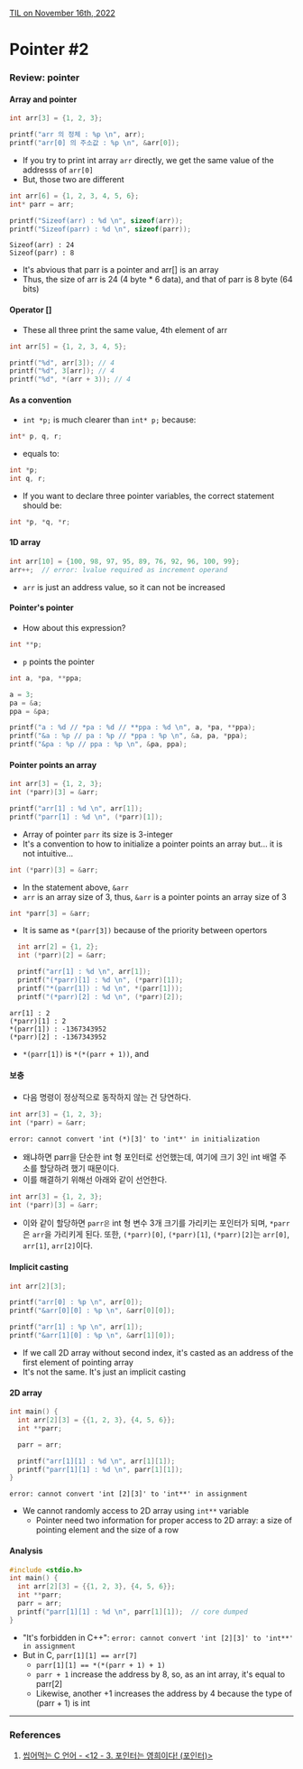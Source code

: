 [TIL on November 16th, 2022](../../../TIL/2022/11/11-26-2022.md)
# **Pointer #2**

### Review: pointer
#### Array and pointer
```cpp
int arr[3] = {1, 2, 3};

printf("arr 의 정체 : %p \n", arr);
printf("arr[0] 의 주소값 : %p \n", &arr[0]);
```

- If you try to print int array `arr` directly, we get the same value of the addresss of `arr[0]`
- But, those two are different

```cpp
int arr[6] = {1, 2, 3, 4, 5, 6};
int* parr = arr;

printf("Sizeof(arr) : %d \n", sizeof(arr));
printf("Sizeof(parr) : %d \n", sizeof(parr));
```
```shell
Sizeof(arr) : 24 
Sizeof(parr) : 8 
```
- It's abvious that parr is a pointer and arr[] is an array
- Thus, the size of arr is 24 (4 byte * 6 data), and that of parr is 8 byte (64 bits)

#### Operator []
- These all three print the same value, 4th element of arr
```cpp
int arr[5] = {1, 2, 3, 4, 5};

printf("%d", arr[3]); // 4
printf("%d", 3[arr]); // 4
printf("%d", *(arr + 3)); // 4
```

#### As a convention
- `int *p;` is much clearer than `int* p;` because:
```cpp
int* p, q, r;
```
- equals to:
```cpp
int *p;
int q, r;
```
- If you want to declare three pointer variables, the correct statement should be:
```cpp
int *p, *q, *r;
```

#### 1D array
```cpp
int arr[10] = {100, 98, 97, 95, 89, 76, 92, 96, 100, 99};
arr++;  // error: lvalue required as increment operand
```
- `arr` is just an address value, so it can not be increased

#### Pointer's pointer
- How about this expression?
```cpp
int **p;
```
- `p` points the pointer

```cpp
int a, *pa, **ppa;

a = 3;
pa = &a;
ppa = &pa;

printf("a : %d // *pa : %d // **ppa : %d \n", a, *pa, **ppa);
printf("&a : %p // pa : %p // *ppa : %p \n", &a, pa, *ppa);
printf("&pa : %p // ppa : %p \n", &pa, ppa);
```

#### Pointer points an array
```cpp
int arr[3] = {1, 2, 3};
int (*parr)[3] = &arr;

printf("arr[1] : %d \n", arr[1]);
printf("parr[1] : %d \n", (*parr)[1]);
```
- Array of pointer `parr` its size is 3-integer
- It's a convention to how to initialize a pointer points an array but... it is not intuitive...

```cpp
int (*parr)[3] = &arr;
```
- In the statement above, `&arr` 
- `arr` is an array size of 3, thus, `&arr` is a pointer points an array size of 3

```cpp
int *parr[3] = &arr;
```
- It is same as `*(parr[3])` because of the priority between opertors

```cpp
  int arr[2] = {1, 2};
  int (*parr)[2] = &arr;

  printf("arr[1] : %d \n", arr[1]);
  printf("(*parr)[1] : %d \n", (*parr)[1]);
  printf("*(parr[1]) : %d \n", *(parr[1]));
  printf("(*parr)[2] : %d \n", (*parr)[2]);
```
```shell
arr[1] : 2 
(*parr)[1] : 2
*(parr[1]) : -1367343952
(*parr)[2] : -1367343952
```
- `*(parr[1])` is `*(*(parr + 1))`, and 

#### 보충
- 다음 명령이 정상적으로 동작하지 않는 건 당연하다.
```cpp
int arr[3] = {1, 2, 3};
int (*parr) = &arr;
```
```shell
error: cannot convert 'int (*)[3]' to 'int*' in initialization
```
- 왜냐하면 parr을 단순한 int 형 포인터로 선언했는데, 여기에 크기 3인 int 배열 주소를 할당하려 했기 때문이다.
- 이를 해결하기 위해선 아래와 같이 선언한다.

```cpp
int arr[3] = {1, 2, 3};
int (*parr)[3] = &arr;
```

- 이와 같이 할당하면 `parr은` int 형 변수 3개 크기를 가리키는 포인터가 되며, `*parr`은 `arr`을 가리키게 된다. 또한, `(*parr)[0]`, `(*parr)[1]`, `(*parr)[2]`는 `arr[0]`, `arr[1]`, `arr[2]`이다.

#### Implicit casting
```cpp
int arr[2][3];

printf("arr[0] : %p \n", arr[0]);
printf("&arr[0][0] : %p \n", &arr[0][0]);

printf("arr[1] : %p \n", arr[1]);
printf("&arr[1][0] : %p \n", &arr[1][0]);
```
- If we call 2D array without second index, it's casted as an address of the first element of pointing array
- It's not the same. It's just an implicit casting

#### 2D array
```cpp
int main() {
  int arr[2][3] = {{1, 2, 3}, {4, 5, 6}};
  int **parr;

  parr = arr;

  printf("arr[1][1] : %d \n", arr[1][1]);
  printf("parr[1][1] : %d \n", parr[1][1]);
}
```
```log
error: cannot convert 'int [2][3]' to 'int**' in assignment
```

- We cannot randomly access to 2D array using `int**` variable
  * Pointer need two information for proper access to 2D array: a size of pointing element and the size of a row

#### Analysis
```cpp
#include <stdio.h>
int main() {
  int arr[2][3] = {{1, 2, 3}, {4, 5, 6}};
  int **parr;
  parr = arr;
  printf("parr[1][1] : %d \n", parr[1][1]);  // core dumped
}
```

- "It's forbidden in C++": `error: cannot convert 'int [2][3]' to 'int**' in assignment`
- But in C, `parr[1][1] == arr[7]`
  * `parr[1][1] == *(*(parr + 1) + 1)`
  * `parr + 1` increase the address by 8, so, as an int array, it's equal to parr[2]
  * Likewise, another +1 increases the address by 4 because the type of (parr + 1) is int

___

### References
1. [씹어먹는 C 언어 - <12 - 3. 포인터는 영희이다! (포인터)>](https://modoocode.com/25)